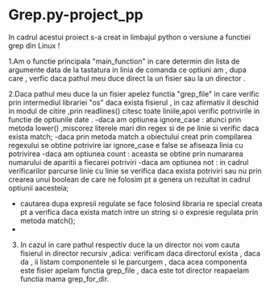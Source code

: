 # Grep.py-project_pp
In cadrul acestui proiect s-a creat in limbajul python o versiune a functiei grep din Linux !

1.Am o functie principala "main_function" in care determin din lista de argumente data de la tastatura in linia de comanda ce optiuni am , dupa care , verfic daca pathul meu duce 
direct la un fisier sau la un director .

2.Daca pathul meu duce la un fisier apelez functia "grep_file" in care verific prin intermediul librariei "os" daca exista fisierul , in caz afirmativ il deschid in modul de citire
,prin readlines() citesc toate liniile,apoi verific potrivirile in functie de optiunile date .
-daca am optiunea ignore_case : atunci prin metoda lower() ,miscorez literele mari din regex si de pe linie si verific daca exista match;
-daca prin metoda match a obiectului creat prin compilarea regexului se obtine potrivire iar ignore_case e false se afiseaza linia cu potrivirea
-daca am optiunea count : aceasta se obtine prin numararea numarului de aparitii a fiecarei potriviri
-daca am optiunea not : in cadrul verificarilor parcurse linie cu linie se verifica daca exista potriviri sau nu prin crearea unui boolean de care ne folosim pt a genera un rezultat
in cadrul optiunii aacesteia;
- cautarea dupa expresii regulate se face folosind libraria re special creata pt a verifica daca exista match intre un string si o expresie regulata prin metoda match();
- 
3. In cazul in care pathul respectiv duce la un director noi vom cauta fisierul in director recursiv ,adica: verificam daca directorul exista , daca da , ii listam componentele si le parcurgem , daca acea componenta este fisier apelam functia grep_file , daca este tot director reapaelam functia mama grep_for_dir.
